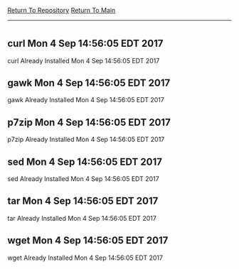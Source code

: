 [Return To Repository](https://github.com/deathbybandaid/piholeparser/)
[Return To Main](https://github.com/deathbybandaid/piholeparser/blob/master/RecentRunLogs/Mainlog.md)
____________________________________
# 
## curl Mon 4 Sep 14:56:05 EDT 2017
curl Already Installed Mon 4 Sep 14:56:05 EDT 2017
## gawk Mon 4 Sep 14:56:05 EDT 2017
gawk Already Installed Mon 4 Sep 14:56:05 EDT 2017
## p7zip Mon 4 Sep 14:56:05 EDT 2017
p7zip Already Installed Mon 4 Sep 14:56:05 EDT 2017
## sed Mon 4 Sep 14:56:05 EDT 2017
sed Already Installed Mon 4 Sep 14:56:05 EDT 2017
## tar Mon 4 Sep 14:56:05 EDT 2017
tar Already Installed Mon 4 Sep 14:56:05 EDT 2017
## wget Mon 4 Sep 14:56:05 EDT 2017
wget Already Installed Mon 4 Sep 14:56:05 EDT 2017
